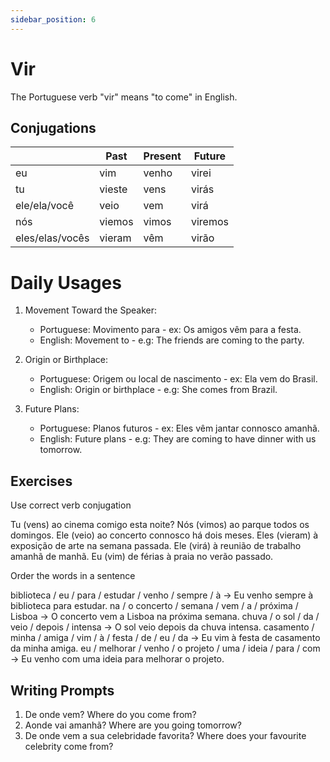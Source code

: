 ```yaml
---
sidebar_position: 6
---
```


# Vir

The Portuguese verb "vir" means "to come" in English.

## Conjugations

|                 | Past   | Present | Future  |
| --------------- | ------ | ------- | ------- |
| eu              | vim    | venho   | virei   |
| tu              | vieste | vens    | virás   |
| ele/ela/você    | veio   | vem     | virá    |
| nós             | viemos | vimos   | viremos |
| eles/elas/vocês | vieram | vêm     | virão   |

# Daily Usages

1. Movement Toward the Speaker:

   - Portuguese: Movimento para - ex: Os amigos vêm para a festa.
   - English: Movement to - e.g: The friends are coming to the party.

2. Origin or Birthplace:

   - Portuguese: Origem ou local de nascimento - ex: Ela vem do Brasil.
   - English: Origin or birthplace - e.g: She comes from Brazil.

3. Future Plans:

   - Portuguese: Planos futuros - ex: Eles vêm jantar connosco amanhã.
   - English: Future plans - e.g: They are coming to have dinner with us tomorrow.

## Exercises

Use correct verb conjugation

Tu (vens) ao cinema comigo esta noite?
Nós (vimos) ao parque todos os domingos.
Ele (veio) ao concerto connosco há dois meses.
Eles (vieram) à exposição de arte na semana passada.
Ele (virá) à reunião de trabalho amanhã de manhã.
Eu (vim) de férias à praia no verão passado.

Order the words in a sentence

biblioteca / eu / para / estudar / venho / sempre / à -> Eu venho sempre à biblioteca para estudar.
na / o concerto / semana / vem / a / próxima / Lisboa -> O concerto vem a Lisboa na próxima semana.
chuva / o sol / da / veio / depois / intensa -> O sol veio depois da chuva intensa.
casamento / minha / amiga / vim / à / festa / de / eu / da -> Eu vim à festa de casamento da minha amiga.
eu / melhorar / venho / o projeto / uma / ideia / para / com -> Eu venho com uma ideia para melhorar o projeto.

## Writing Prompts

1. De onde vem? Where do you come from?
2. Aonde vai amanhã? Where are you going tomorrow?
3. De onde vem a sua celebridade favorita? Where does your favourite celebrity come from?
